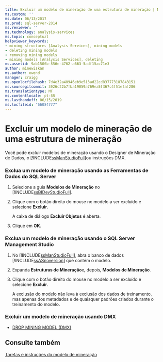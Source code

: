 ```yaml
---
title: Excluir um modelo de mineração de uma estrutura de mineração | Microsoft Docs
ms.custom: ''
ms.date: 06/13/2017
ms.prod: sql-server-2014
ms.reviewer: ''
ms.technology: analysis-services
ms.topic: conceptual
helpviewer_keywords:
- mining structures [Analysis Services], mining models
- deleting mining models
- removing mining models
- mining models [Analysis Services], deleting
ms.assetid: 9ab1506b-856e-4762-a663-5adf15ac71e3
author: minewiskan
ms.author: owend
manager: craigg
ms.openlocfilehash: 7d4e32a40946eb9e513ad22cd837773187843151
ms.sourcegitcommit: 3026c22b7fba19059a769ea5f367c4f51efaf286
ms.translationtype: MT
ms.contentlocale: pt-BR
ms.lasthandoff: 06/15/2019
ms.locfileid: "66084777"
---
```

# <a name="delete-a-mining-model-from-a-mining-structure"></a>Excluir um modelo de mineração de uma estrutura de mineração
  Você pode excluir modelos de mineração usando o Designer de Mineração de Dados, o [!INCLUDE[ssManStudioFull](../../includes/ssmanstudiofull-md.md)]ou instruções DMX.  
  
### <a name="delete-a-mining-model-using-sql-server-data-tools"></a>Exclua um modelo de mineração usando as Ferramentas de Dados do SQL Server  
  
1.  Selecione a guia **Modelos de Mineração** no [!INCLUDE[ssBIDevStudioFull](../../includes/ssbidevstudiofull-md.md)].  
  
2.  Clique com o botão direito do mouse no modelo a ser excluído e selecione **Excluir**.  
  
     A caixa de diálogo **Excluir Objetos** é aberta.  
  
3.  Clique em **OK**.  
  
### <a name="delete-a-mining-model-using-sql-server-management-studio"></a>Exclua um modelo de mineração usando o SQL Server Management Studio  
  
1.  No [!INCLUDE[ssManStudioFull](../../includes/ssmanstudiofull-md.md)], abra o banco de dados [!INCLUDE[ssASnoversion](../../includes/ssasnoversion-md.md)] que contém o modelo.  
  
2.  Expanda **Estruturas de Mineração**e, depois, **Modelos de Mineração**.  
  
3.  Clique com o botão direito do mouse no modelo a ser excluído e selecione **Excluir**.  
  
     A exclusão do modelo não leva à exclusão dos dados de treinamento, mas apenas dos metadados e de quaisquer padrões criados durante o treinamento do modelo.  
  
### <a name="delete-a-mining-model-using-dmx"></a>Excluir um modelo de mineração usando DMX  
  
-   [DROP MINING MODEL &#40;DMX&#41;](/sql/dmx/drop-mining-model-dmx)  
  
## <a name="see-also"></a>Consulte também  
 [Tarefas e instruções do modelo de mineração](mining-model-tasks-and-how-tos.md)  
  
  
